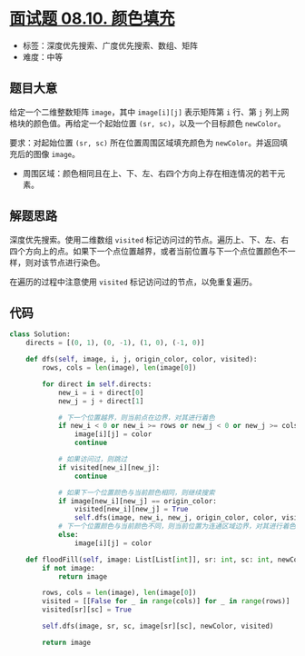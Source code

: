 # [面试题 08.10. 颜色填充](https://leetcode.cn/problems/color-fill-lcci/)

- 标签：深度优先搜索、广度优先搜索、数组、矩阵
- 难度：中等

## 题目大意

给定一个二维整数矩阵 `image`，其中 `image[i][j]` 表示矩阵第 `i` 行、第 `j` 列上网格块的颜色值。再给定一个起始位置 `(sr, sc)`，以及一个目标颜色 `newColor`。

要求：对起始位置 `(sr, sc)` 所在位置周围区域填充颜色为 `newColor`。并返回填充后的图像 `image`。

- 周围区域：颜色相同且在上、下、左、右四个方向上存在相连情况的若干元素。

## 解题思路

深度优先搜索。使用二维数组 `visited` 标记访问过的节点。遍历上、下、左、右四个方向上的点。如果下一个点位置越界，或者当前位置与下一个点位置颜色不一样，则对该节点进行染色。

在遍历的过程中注意使用 `visited` 标记访问过的节点，以免重复遍历。

## 代码

```Python
class Solution:
    directs = [(0, 1), (0, -1), (1, 0), (-1, 0)]

    def dfs(self, image, i, j, origin_color, color, visited):
        rows, cols = len(image), len(image[0])

        for direct in self.directs:
            new_i = i + direct[0]
            new_j = j + direct[1]

            # 下一个位置越界，则当前点在边界，对其进行着色
            if new_i < 0 or new_i >= rows or new_j < 0 or new_j >= cols:
                image[i][j] = color
                continue

            # 如果访问过，则跳过
            if visited[new_i][new_j]:
                continue

            # 如果下一个位置颜色与当前颜色相同，则继续搜索
            if image[new_i][new_j] == origin_color:
                visited[new_i][new_j] = True
                self.dfs(image, new_i, new_j, origin_color, color, visited)
            # 下一个位置颜色与当前颜色不同，则当前位置为连通区域边界，对其进行着色
            else:
                image[i][j] = color

    def floodFill(self, image: List[List[int]], sr: int, sc: int, newColor: int) -> List[List[int]]:
        if not image:
            return image

        rows, cols = len(image), len(image[0])
        visited = [[False for _ in range(cols)] for _ in range(rows)]
        visited[sr][sc] = True

        self.dfs(image, sr, sc, image[sr][sc], newColor, visited)

        return image
```

